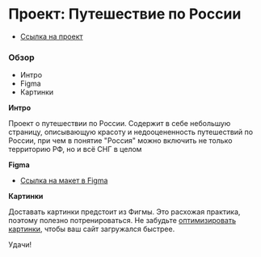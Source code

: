 # Проект: Путешествие по России
* [Ссылка на проект](https://jxrakekser.github.io/russian-travel/)
### Обзор
* Интро
* Figma
* Картинки

**Интро**

Проект о путешествии по России.
Содержит в себе небольшую страницу, описывающую красоту и недооцененность путешествий по России, при чем в понятие "Россия" можно включить не только территорию РФ, но и всё СНГ в целом

**Figma**

* [Ссылка на макет в Figma](https://www.figma.com/file/5S2WSbEFL6awjVWJ0NWL8Q/Sprint-3_-Russia-_-desktop-mobile?node-id=28503%3A0)


**Картинки**

Доставать картинки предстоит из Фигмы. Это расхожая практика, поэтому полезно потренироваться.
Не забудьте [оптимизировать картинки](https://tinypng.com/), чтобы ваш сайт загружался быстрее.

Удачи!
